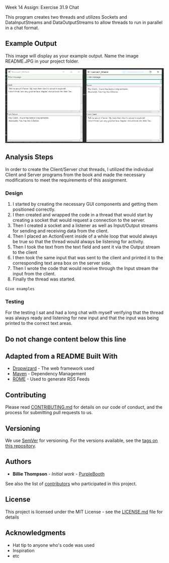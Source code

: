 Week 14 Assign: Exercise 31.9 Chat

This program creates two threads and utilizes Sockets and DataInputStreams and DataOutputStreams
to allow threads to run in parallel in a chat format.

## Example Output

This image will display as your example output. Name the image README.JPG in your project folder.

![Sample Output](README.JPG)

## Analysis Steps

In order to create the Client/Server chat threads, I utilized the individual Client and Server
programs from the book and made the necessary modifications to meet the requirements of this 
assignment.

### Design

1) I started by creating the necessary GUI components and getting them positioned correctly.
2) I then created and wrapped the code in a thread that would start by creating a socket that would request a connection
 to the server.
3) Then I created a socket and a listener as well as Input/Output streams for sending and receiving data from the client.
4) Then I placed an ActionEvent inside of a while loop that would always be true so that the
thread would always be listening for activity.
5) Then I took the text from the text field and sent it via the Output stream to the client
6) I then took the same input that was sent to the client and printed it to the corresponding
text area box on the server side.
7) Then I wrote the code that would receive through the Input stream the input from the client.
8) Finally the thread was started.   

```
Give examples
```

### Testing

For the testing I sat and had a long chat with myself verifying that the thread was always ready
and listening for new input and that the input was being printed to the correct text areas.

## Do not change content below this line
## Adapted from a README Built With

* [Dropwizard](http://www.dropwizard.io/1.0.2/docs/) - The web framework used
* [Maven](https://maven.apache.org/) - Dependency Management
* [ROME](https://rometools.github.io/rome/) - Used to generate RSS Feeds

## Contributing

Please read [CONTRIBUTING.md](https://gist.github.com/PurpleBooth/b24679402957c63ec426) for details on our code of conduct, and the process for submitting pull requests to us.

## Versioning

We use [SemVer](http://semver.org/) for versioning. For the versions available, see the [tags on this repository](https://github.com/your/project/tags). 

## Authors

* **Billie Thompson** - *Initial work* - [PurpleBooth](https://github.com/PurpleBooth)

See also the list of [contributors](https://github.com/your/project/contributors) who participated in this project.

## License

This project is licensed under the MIT License - see the [LICENSE.md](LICENSE.md) file for details

## Acknowledgments

* Hat tip to anyone who's code was used
* Inspiration
* etc
